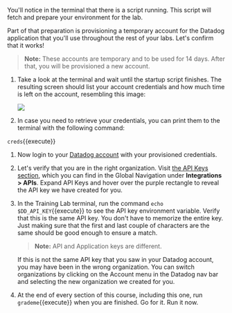 You'll notice in the terminal that there is a script running. This script will fetch and prepare your environment for the lab. 

Part of that preparation is provisioning a temporary account for the Datadog application that you'll use throughout the rest of your labs. Let's confirm that it works!

> **Note:** These accounts are temporary and to be used for 14 days. After that, you will be provisioned a new account.

1. Take a look at the terminal and wait until the startup script finishes. The resulting screen should list your account credentials and how much time is left on the account, resembling this image:

    ![](./assets/lab-startup.png)

1. In case you need to retrieve your credentials, you can print them to the terminal with the following command:

 `creds`{{execute}}

1. Now login to your <a href="https://app.datadoghq.com" target="_datadog">Datadog account</a> with your provisioned credentials.

1. Let's verify that you are in the right organization. Visit <a href="https://app.datadoghq.com/account/settings#api" target="_datadog">the API Keys section</a>, which you can find in the Global Navigation under **Integrations > APIs**. Expand API Keys and hover over the purple rectangle to reveal the API key we have created for you.

1. In the Training Lab terminal, run the command `echo $DD_API_KEY`{{execute}} to see the API key environment variable. Verify that this is the same API key. You don't have to memorize the entire key. Just making sure that the first and last couple of characters are the same should be good enough to ensure a match.  

    > **Note:** API and Application keys are different.

    If this is not the same API key that you saw in your Datadog account, you may have been in the wrong organization. You can switch organizations by clicking on the Account menu in the Datadog nav bar and selecting the new organization we created for you.

    
1. At the end of every section of this course, including this one, run `grademe`{{execute}} when you are finished. Go for it. Run it now.
